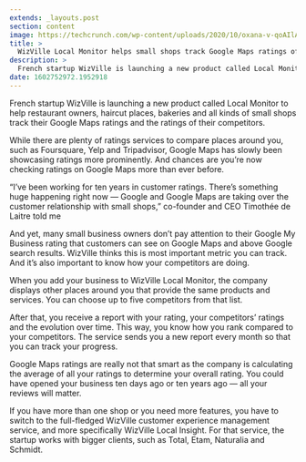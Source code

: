 ```yaml
--- 
extends: _layouts.post 
section: content 
image: https://techcrunch.com/wp-content/uploads/2020/10/oxana-v-qoAIlAmLJBU-unsplash.jpg?w=711 
title: > 
  WizVille Local Monitor helps small shops track Google Maps ratings of competitors – TechCrunch 
description: > 
  French startup WizVille is launching a new product called Local Monitor to help restaurant owners, haircut places, bakeries and all kinds of small shops track their Google Maps ratings and the ratings of their competitors.While there are plenty of ratings services to compare places around you, such as Foursquare, Yelp and Tripadvisor, Google Maps has slowly been showcasing ratings more prominently.And chances are you’re now checking ratings on Google Maps more than ever before.There’s something huge happening right now — Google and Google Maps are taking over the customer relationship with small shops,” co-founder and CEO Timothée de Laitre told meAnd yet, many small business owners don’t pay attention to their Google My Business rating that customers can see on Google Maps and above Google search results.Google Maps ratings are really not that smart as the company is calculating the average of all your ratings to determine your overall rating. 
date: 1602752972.1952918 
--- 
```

French startup WizVille is launching a new product called Local Monitor to help restaurant owners, haircut places, bakeries and all kinds of small shops track their Google Maps ratings and the ratings of their competitors.

While there are plenty of ratings services to compare places around you, such as Foursquare, Yelp and Tripadvisor, Google Maps has slowly been showcasing ratings more prominently. And chances are you’re now checking ratings on Google Maps more than ever before.

“I’ve been working for ten years in customer ratings. There’s something huge happening right now — Google and Google Maps are taking over the customer relationship with small shops,” co-founder and CEO Timothée de Laitre told me

And yet, many small business owners don’t pay attention to their Google My Business rating that customers can see on Google Maps and above Google search results. WizVille thinks this is most important metric you can track. And it’s also important to know how your competitors are doing.

When you add your business to WizVille Local Monitor, the company displays other places around you that provide the same products and services. You can choose up to five competitors from that list.

After that, you receive a report with your rating, your competitors’ ratings and the evolution over time. This way, you know how you rank compared to your competitors. The service sends you a new report every month so that you can track your progress.

Google Maps ratings are really not that smart as the company is calculating the average of all your ratings to determine your overall rating. You could have opened your business ten days ago or ten years ago — all your reviews will matter.

If you have more than one shop or you need more features, you have to switch to the full-fledged WizVille customer experience management service, and more specifically WizVille Local Insight. For that service, the startup works with bigger clients, such as Total, Etam, Naturalia and Schmidt.